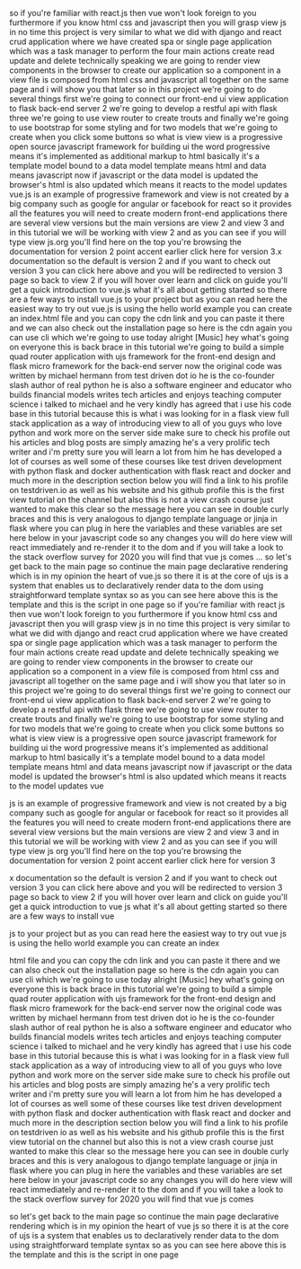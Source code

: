 so if you're familiar with react.js then vue won't look foreign to you furthermore if you know html css and javascript then you will grasp view js in no time this project is very similar to what we did with django and react crud application where we have created spa or single page application which was a task manager to perform the four main actions create read update and delete technically speaking we are going to render view components in the browser to create our application so a component in a view file is composed from html css and javascript all together on the same page and i will show you that later so in this project we're going to do several things first we're going to connect our front-end ui view application to flask back-end server 2 we're going to develop a restful api with flask three we're going to use view router to create trouts and finally we're going to use bootstrap for some styling and for two models that we're going to create when you click some buttons so what is view view is a progressive open source javascript framework for building ui the word progressive means it's implemented as additional markup to html basically it's a template model bound to a data model template means html and data means javascript now if javascript or the data model is updated the browser's html is also updated which means it reacts to the model updates vue.js is an example of progressive framework and view is not created by a big company such as google for angular or facebook for react so it provides all the features you will need to create modern front-end applications there are several view versions but the main versions are view 2 and view 3 and in this tutorial we will be working with view 2 and as you can see if you will type view js.org you'll find here on the top you're browsing the documentation for version 2 point accent earlier click here for version 3.x documentation so the default is version 2 and if you want to check out version 3 you can click here above and you will be redirected to version 3 page so back to view 2 if you will hover over learn and click on guide you'll get a quick introduction to vue.js what it's all about getting started so there are a few ways to install vue.js to your project but as you can read here the easiest way to try out vue.js is using the hello world example you can create an index.html file and you can copy the cdn link and you can paste it there and we can also check out the installation page so here is the cdn again you can use cli which we're going to use today alright [Music] hey what's going on everyone this is back brace in this tutorial we're going to build a simple quad router application with ujs framework for the front-end design and flask micro framework for the back-end server now the original code was written by michael hermann from test driven dot io he is the co-founder slash author of real python he is also a software engineer and educator who builds financial models writes tech articles and enjoys teaching computer science i talked to michael and he very kindly has agreed that i use his code base in this tutorial because this is what i was looking for in a flask view full stack application as a way of introducing view to all of you guys who love python and work more on the server side make sure to check his profile out his articles and blog posts are simply amazing he's a very prolific tech writer and i'm pretty sure you will learn a lot from him he has developed a lot of courses as well some of these courses like test driven development with python flask and docker authentication with flask react and docker and much more in the description section below you will find a link to his profile on testdriven.io as well as his website and his github profile this is the first view tutorial on the channel but also this is not a view crash course just wanted to make this clear so the message here you can see in double curly braces and this is very analogous to django template language or jinja in flask where you can plug in here the variables and these variables are set here below in your javascript code so any changes you will do here view will react immediately and re-render it to the dom and if you will take a look to the stack overflow survey for 2020 you will find that vue js comes ... so let's get back to the main page so continue the main page declarative rendering which is in my opinion the heart of vue.js so there it is at the core of ujs is a system that enables us to declaratively render data to the dom using straightforward template syntax so as you can see here above this is the template and this is the script in one page
so if you're familiar with react js then vue won't look foreign to you furthermore if you know html css and javascript then you will grasp view js in no time this project is very similar to what we did with django and react crud application where we have created spa or single page application which was a task manager to perform the four main actions create read update and delete technically speaking we are going to render view components in the browser to create our application so a component in a view file is composed from html css and javascript all together on the same page and i will show you that later so in this project we're going to do several things first we're going to connect our front-end ui view application to flask back-end server 2 we're going to develop a restful api with flask three we're going to use view router to create trouts and finally we're going to use bootstrap for some styling and for two models that we're going to create when you click some buttons so what is view view is a progressive open source javascript framework for building ui the word progressive means it's implemented as additional markup to html basically it's a template model bound to a data model template means html and data means javascript now if javascript or the data model is updated the browser's html is also updated which means it reacts to the model updates vue


js is an example of progressive framework and view is not created by a big company such as google for angular or facebook for react so it provides all the features you will need to create modern front-end applications there are several view versions but the main versions are view 2 and view 3 and in this tutorial we will be working with view 2 and as you can see if you will type view js org you'll find here on the top you're browsing the documentation for version 2 point accent earlier click here for version 3


x documentation so the default is version 2 and if you want to check out version 3 you can click here above and you will be redirected to version 3 page so back to view 2 if you will hover over learn and click on guide you'll get a quick introduction to vue js what it's all about getting started so there are a few ways to install vue


js to your project but as you can read here the easiest way to try out vue js is using the hello world example you can create an index


html file and you can copy the cdn link and you can paste it there and we can also check out the installation page so here is the cdn again you can use cli which we're going to use today alright [Music] hey what's going on everyone this is back brace in this tutorial we're going to build a simple quad router application with ujs framework for the front-end design and flask micro framework for the back-end server now the original code was written by michael hermann from test driven dot io he is the co-founder slash author of real python he is also a software engineer and educator who builds financial models writes tech articles and enjoys teaching computer science i talked to michael and he very kindly has agreed that i use his code base in this tutorial because this is what i was looking for in a flask view full stack application as a way of introducing view to all of you guys who love python and work more on the server side make sure to check his profile out his articles and blog posts are simply amazing he's a very prolific tech writer and i'm pretty sure you will learn a lot from him he has developed a lot of courses as well some of these courses like test driven development with python flask and docker authentication with flask react and docker and much more in the description section below you will find a link to his profile on testdriven io as well as his website and his github profile this is the first view tutorial on the channel but also this is not a view crash course just wanted to make this clear so the message here you can see in double curly braces and this is very analogous to django template language or jinja in flask where you can plug in here the variables and these variables are set here below in your javascript code so any changes you will do here view will react immediately and re-render it to the dom and if you will take a look to the stack overflow survey for 2020 you will find that vue js comes


so let's get back to the main page so continue the main page declarative rendering which is in my opinion the heart of vue js so there it is at the core of ujs is a system that enables us to declaratively render data to the dom using straightforward template syntax so as you can see here above this is the template and this is the script in one page
